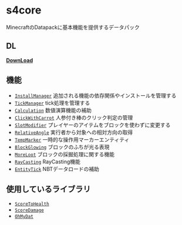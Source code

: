 # s4core

MinecraftのDatapackに基本機能を提供するデータパック

## DL
[__DownLoad__](https://github.com/Kvr0/s4core/releases/latest/s4core.zip)

## 機能
- [`InstallManager`](https://github.com/Kvr0/s4core/tree/dev/data/installmanager) 追加される機能の依存関係やインストールを管理する
- [`TickManager`](https://github.com/Kvr0/s4core/tree/dev/data/tickmanager) tick処理を管理する
- [`Calculation`](https://github.com/Kvr0/s4core/tree/dev/data/calculation) 数値演算機能の補助
- [`ClickWithCarrot`](https://github.com/Kvr0/s4core/tree/dev/data/clickwithcarrot) 人参付き棒のクリック判定の管理
- [`SlotModifier`](https://github.com/Kvr0/s4core/tree/dev/data/slotmanager) プレイヤーのアイテムをブロックを使わずに変更する
- [`RelativeAngle`](https://github.com/Kvr0/s4core/tree/dev/data/relativeangle) 実行者から対象への相対方向の取得
- [`TempMarker`](https://github.com/Kvr0/s4core/tree/dev/data/tempmarker) 一時的な操作用マーカーエンティティ
- [`BlockGlowing`](https://github.com/Kvr0/s4core/tree/dev/data/blockglowing) ブロックのふちが光る表現
- [`MoreLoot`](https://github.com/Kvr0/s4core/tree/dev/data/moreloot) ブロックの採掘処理に関する機能
- [`RayCasting`](https://github.com/Kvr0/s4core/tree/dev/data/raycasting) RayCasting機能
- [`EntityTick`](https://github.com/Kvr0/s4core/tree/dev/data/entitytick) NBTデータロードの補助

## 使用しているライブラリ
- [`ScoreToHealth`](https://github.com/Ai-Akaishi/ScoreToHealth)
- [`ScoreDamage`](https://github.com/ChenCMD/MCCMD-ScoreDamage)
- [`OhMyDat`](https://github.com/Ai-Akaishi/OhMyDat)
